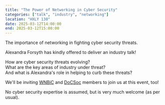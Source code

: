```yaml
---
title: "The Power of Networking in Cyber Security"
categories: ["talk", "industry", "networking"]
location: "HXLY 130"
date: 2025-03-12T14:00:00
end: 2025-03-12T15:00:00
---
```


The importance of networking in fighting cyber security threats.

<!--more-->

Alexandra Forsyth has kindly offered to deliver an industry talk!

How are cyber security threats evolving?\
What are the key areas of industry under threat?\
And what is Alexandra's role in helping to curb these threats?

We'll be inviting [WNBiC](http://wic.doc.ic.ac.uk/) and [DoCSoc](https://docsoc.co.uk/) members to join us at this event, too!

No cyber security expertise is assumed, but is very much welcome (as per usual).
